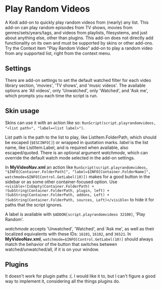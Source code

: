 # Play Random Videos
A Kodi add-on to quickly play random videos from (nearly) any list. This add-on can
play random episodes from TV shows, movies from genres/sets/years/tags, and videos
from playlists, filesystems, and just about anything else, other than plugins. This
add-on does not directly add functionality on its own and must be supported by skins
or other add-ons. Try the Context item "Play Random Video" add-on to play a random
video from any supported list, right from the context menu.

## Settings
There are add-on settings to set the default watched filter for each video library
section, 'movies', 'TV shows', and 'music videos'. The available options are
'All videos', only 'Unwatched', only 'Watched', and 'Ask me', which prompts you each
time the script is run.

## Skin usage
Skins can use it with an action like so: `RunScript(script.playrandomvideos, "<list path>",
"label=<list label>")`.

List path is the path to the list to play, like ListItem.FolderPath, which should be
escaped (`$ESCINFO[]`) or wrapped in quotation marks. *label* is the list name, like
ListItem.Label, and is required when available, also escaped/quoted. There is an optional
argument *watchmode*, which can override the default watch mode selected in the add-on settings.

In **MyVideoNav.xml** an action like `RunScript(script.playrandomvideos, "$INFO[Container.FolderPath]",
"label=$INFO[Container.FolderName]", watchmode=$INFO[Control.GetLabel(10)])`
makes for a good button in the sidebar or as some other container-focused option. Use
`<visible>!IsEmpty(Container.FolderPath) + !SubString(Container.FolderPath, plugin, left) +
!SubString(Container.FolderPath, addons, Left) + !SubString(Container.FolderPath, sources, Left)</visible>`
to hide it for paths that the script ignores.

A label is available with `$ADDON[script.playrandomvideos 32100]`, 'Play Random'.

*watchmode* accepts 'Unwatched', 'Watched', and 'Ask me', as well
as their localized equivalents with these IDs: `16101`, `16102`, and `36521`.
In **MyVideoNav.xml**, `watchmode=$INFO[Control.GetLabel(10)]` should always
match the behavior of the button that switches between watched/unwatched/all,
if it is on your window.

## Plugins
It doesn't work for plugin paths :(. I would like it to, but I can't figure a good
way to implement it, considering all the things plugins do.
